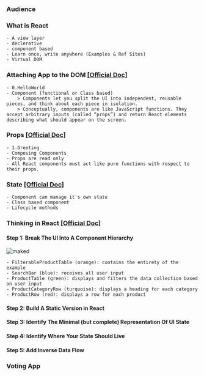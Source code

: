 ### Audience

### What is React
    - A view layer
    - declerative
    - component based
    - Learn once, write anywhere (Examples & Ref Sites)
    - Virtual DOM
    
### Attaching App to the DOM [[Official Doc]](https://reactjs.org/docs/rendering-elements.html)
    - 0.HelloWorld
    - Component (functional or Class based)
        > Components let you split the UI into independent, reusable pieces, and think about each piece in isolation.
        > Conceptually, components are like JavaScript functions. They accept arbitrary inputs (called “props”) and return React elements describing what should appear on the screen.

### Props [[Official Doc]](https://reactjs.org/docs/components-and-props.html)
    - 1.Greeting
    - Composing Components
    - Props are read only
    - All React components must act like pure functions with respect to their props.
   
### State [[Official Doc]](https://reactjs.org/docs/state-and-lifecycle.html)
    - Component can manage it's own state
    - Class based component
    - Lifecycle methods
    
### Thinking in React [[Official Doc]](https://reactjs.org/docs/thinking-in-react.html)
#### Step 1: Break The UI Into A Component Hierarchy    
![maked](https://reactjs.org/static/eb8bda25806a89ebdc838813bdfa3601-b269d.png)

    - FilterableProductTable (orange): contains the entirety of the example
    - SearchBar (blue): receives all user input
    - ProductTable (green): displays and filters the data collection based on user input
    - ProductCategoryRow (turquoise): displays a heading for each category
    - ProductRow (red): displays a row for each product
#### Step 2: Build A Static Version in React
#### Step 3: Identify The Minimal (but complete) Representation Of UI State
#### Step 4: Identify Where Your State Should Live
#### Step 5: Add Inverse Data Flow
    
 ### Voting App

